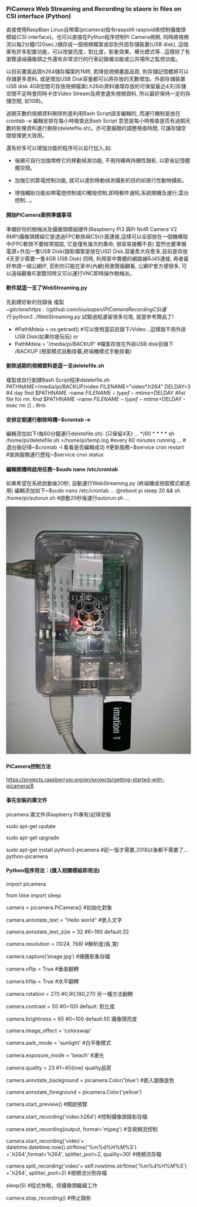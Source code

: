### PiCamera Web Streaming and Recording to staore in files on CSI interface (Python)
直接使用RaspBian Linux自帶庫(picamera)指令raspstill raspivid來控制攝像頭模組(CSI interface)。也可以直接在Python程序控制Pi Camera視頻, 同時將視頻流以每2分鐘(120sec.)儲存成一個視頻檔案或存到外部存儲裝置(USB disk), 這個庫有許多配置功能，可以改變亮度，對比度，影象效果，曝光模式等...這樣除了有瀏覽遠端攝像頭之外還有非常流行的行車記錄儀功能或公共場所之監控功能。

以目前畫面品質h264儲存檔案約1MB, 若降低視頻畫面品質, 則存儲記憶體將可以存儲更多資料, 或是增加USB Disk容量都可以將存放的天數增加。外部存儲裝置USB disk 4GB空間可存放視頻檔案(.h264)資料循環存放約可保留最近4天(存儲空間不足時會同時卡住Video Stream及將會遺失視頻資料, 所以最好保持一定的存儲空間, 如1GB)。

過期天數的視頻資料刪除則是利用Bash Script語言編輯的, 而運行機制是放在crontab -e 編輯安排在每小時檢查此Bash Script 意思是每小時檢查是否有過期天數的影像資料進行刪除(deletefile.sh)。亦可更細緻的調整檢查時間, 可讓存儲空間發揮更大效用。

還有好多可以增強功能的程序可以自行加入,如:
* 後續可自行加強增修它的移動偵測功能, 不用持續再持續性錄影, 以節省記憶體體空間。

* 加強它的節電控制功能, 就可以達到移動偵測攝影的目的如夜行性動物攝影。

* 增強輔助功能如帶電燈控制或IO觸發控制,即時郵件通知,系統開機及運行,雲台控制...。


#### 開始PiCamera案例準備事項
準備好你的樹梅派及攝像頭模組硬件(Raspberry Pi3 與Pi NoIR Camera V2 8MP)攝像頭模組它是透過FPC軟排與CSI介面連接,這樣可以全部放在一個機構殼中(FPC軟排不要經常插拔, 它是僅有幾次的壽命, 很容易接觸不良) 當然也要準備電源+外加一隻USB Disk(錄影檔案是放在USD Disk,容量愈大存愈多,目前是存放4天至少需要一隻4GB USB Disk) 同時, 利用家中實體的網路線RJ45連接, 再者最好申請一組公網IP, 否則你只能在家中(內網)用瀏覽器觀看, 公網IP會方便很多, 可以遠端觀看IE瀏覽同時又可以運行VNC即時操作樹梅派。

#### 軟件就這一支了WebStreaming.py 
先創建好新的目錄後
複製~$git clone https://github.com/louisopen/PiCameraRecordingCSI
運行~$python3 ./WebStreaming.py
試驗過程遺留很多垃圾, 就當參考贈品了!
* #PathMdeia = os.getcwd()          #可以使用當前目錄下/Video...這樣就不用外掛USB Disk(如果你是玩玩)
or
* PathMdeia = '/media/pi/BACKUP'    #檔案存放在外掛USB disk目錄下 /BACKUP (視窗模式自動掛載,終端機模式手動掛載)

#### 刪除過期的視頻資料是這一支deletefile.sh
複製或自行創建Bash Script程序deletefile.sh
PATHNAME=/media/pi/BACKUP/video
FILENAME="video*.h264"
DELDAY=3        #4 day
find $PATHNAME -name $FILENAME -type f -mtime +$DELDAY                  #list file for rm.
find $PATHNAME -name $FILENAME -type f -mtime +$DELDAY -exec rm {} \;   #rm

#### 安排定期運行刪除時機~$crontab -e
編輯添加如下(每60分鐘運行deletefile.sh): (只保留4天)
...
*/60 * * * * sh /home/pi/deletefile.sh >/home/pi/temp.log       #every 60 minutes running
...
#退出後記得~$crontab -l 看看是否編輯成功
#更新服務~$service cron restart  
#查詢服務運行歷程~$service cron status

#### 編輯開機時啟用任務~$sudo nano /etc/crontab 
如果希望在系統啟動後20秒, 自動運行WebStreaming.py (終端機或視窗模式都適用)
編輯添加如下~$sudo nano /etc/crontab 
...
@reboot pi sleep 20 && sh /home/pi/autorun.sh         #啟動20秒後運行autorun.sh
...

![快照](S__19193858.jpg)


#### PiCamera控制方法
https://projects.raspberrypi.org/en/projects/getting-started-with-picamera/8

#### 事先安裝的庫文件
picamera 庫文件(Raspberry Pi專有)記得安裝

sudo apt-get update

sudo apt-get upgrade

sudo apt-get install python3-picamera  #前一版才需要,2018以後都不需要了... python-picamera

#### Python程序用法：(匯入相關模組即用法)
import picamera

from time import sleep

camera = picamera.PiCamera()    #初始化對象

camera.annotate_text = "Hello world"    #嵌入文字

camera.annotate_text_size = 32  #6~160 default:32

camera.resolution = (1024, 768) #解析度(長,寬)

camera.capture(‘image.jpg’) #捕獲影象存檔

camera.vflip = True #垂直翻轉

camera.hflip = True #水平翻轉

camera.rotation = 270   #0,90,180,270 另一種方法翻轉

camera.contrast = 50    #0~100 default:  對比度

camera.brightness = 65  #0~100 default:50 攝像頭亮度

camera.image_effect = 'colorswap'

camera.awb_mode = 'sunlight'   #白平衡模式

camera.exposure_mode = 'beach' #瀑光

camera.quality = 23 #1~40(low) quality品質

camera.annotate_background = picamera.Color('blue') #嵌入圖像底色

camera.annotate_foreground = picamera.Color('yellow')

camera.start_preview()  #開啟預覽

camera.start_recording(‘video.h264’)    #控制攝像頭錄影存檔

camera.start_recording(output, format='mjpeg')  #含視頻流控制

camera.start_recording('video'+ datetime.datetime.now().strftime('%m%d%H%M%S') +'.h264',format='h264', splitter_port=2, quality=30)  #視頻流存檔

camera.split_recording('video'+ self.nowtime.strftime('%m%d%H%M%S') +'.h264', splitter_port=2) #視頻流分割存檔

sleep(5)    #程式休眠，但攝像頭繼續工作

camera.stop_recording() #停止錄影

